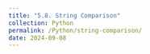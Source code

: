 ```yaml
---
title: "5.8. String Comparison"
collection: Python
permalink: /Python/string-comparison/
date: 2024-09-08
---
```

